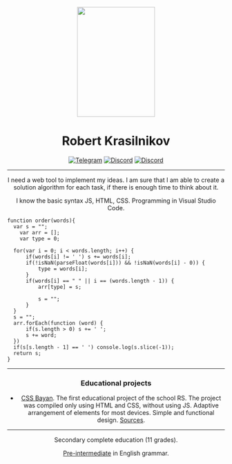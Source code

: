 <p align="center"><img src="https://user-images.githubusercontent.com/126411404/223386544-09a12f0c-0af6-4aa7-a8d1-3e33010b3ecb.jpg" width="180" height="255"></p>

<h1 align="center">Robert Krasilnikov</h1>

<p align="center">
<a href="https://t.me/RobertTetech"><img src="https://img.shields.io/badge/-Telegram-ffffff?style=socialge&logo=telegram&logoColor=26A5E4" alt="Telegram"></a>
<a href="https://discordapp.com/users/818597269548826644/"><img src="https://img.shields.io/badge/-Discord-090909?style=social&logo=discord&logoColor=090909" alt="Discord"></a>
<a href="https://github.com/RobertTe-tech"><img src="https://img.shields.io/badge/-GitHub-090909?style=social&logo=GitHub&logoColor=181717" alt="Discord"></a>
</p>

***

<p align="center">I need a web tool to implement my ideas. I am sure that I am able to create a solution algorithm for each task, if there is enough time to think about it.</p>

<p align="center">I know the basic syntax JS, HTML, CSS. Programming in Visual Studio Code.</p>

```JS
function order(words){
  var s = "";
    var arr = [];
    var type = 0;
    
  for(var i = 0; i < words.length; i++) {
      if(words[i] != ' ') s += words[i];
      if(!isNaN(parseFloat(words[i])) && !isNaN(words[i] - 0)) {
          type = words[i];
      }
      if(words[i] == " " || i == (words.length - 1)) {
          arr[type] = s;
          
          s = "";
      }
  }
  s = "";
  arr.forEach(function (word) {
      if(s.length > 0) s += ' ';
      s += word;
  })
  if(s[s.length - 1] == ' ') console.log(s.slice(-1));
  return s;
}
```

***
<h3 align="center">Educational projects</h3>

* <p align="center"><a href="https://robertte-tech.github.io/cssBayan/cssBayan/index.html">CSS Bayan</a>. The first educational project of the school RS. The project was compiled only using HTML and CSS, without using JS. Adaptive arrangement of elements for most devices. Simple and functional design. <a href="https://github.com/RobertTe-tech/cssBayan/pull/1/files">Sources</a>.</p>

***

<p align="center">Secondary complete education (11 grades).</p>

<p align="center"><a href="https://angloved.ru/test/opredelit-uroven-anglijskogo/106fk1009d6ae3bcdfeff9b305a1dd6dc60f5/">Pre-intermediate</a> in English grammar.</p>
